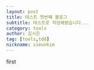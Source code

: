 ```yaml
---
layout: post
title: 테스트 첫번째 블로그
subtitle: 테스트로 작성해봤습니다...
category: tools
author: 김시은
tag: [tools,tdd]
nickname: sieunkim
---
```


first